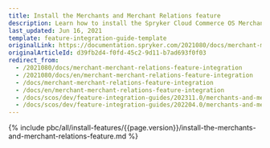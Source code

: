 ```yaml
---
title: Install the Merchants and Merchant Relations feature
description: Learn how to install the Spryker Cloud Commerce OS Merchants and Merchant relations feature in your Spryker B2B Project.
last_updated: Jun 16, 2021
template: feature-integration-guide-template
originalLink: https://documentation.spryker.com/2021080/docs/merchant-merchant-relations-feature-integration
originalArticleId: d39fb2d4-f0fd-45c2-9d11-b7ad693f0f03
redirect_from:
  - /2021080/docs/merchant-merchant-relations-feature-integration
  - /2021080/docs/en/merchant-merchant-relations-feature-integration
  - /docs/merchant-merchant-relations-feature-integration
  - /docs/en/merchant-merchant-relations-feature-integration
  - /docs/scos/dev/feature-integration-guides/202311.0/merchants-and-merchant-relations-feature-integration.html
  - /docs/scos/dev/feature-integration-guides/202204.0/merchants-and-merchant-relations-feature-integration.html
---
```


{% include pbc/all/install-features/{{page.version}}/install-the-merchants-and-merchant-relations-feature.md %} <!-- To edit, see /_includes/pbc/all/install-features/202204.0/install-the-merchants-and-merchant-relations-feature.md -->
